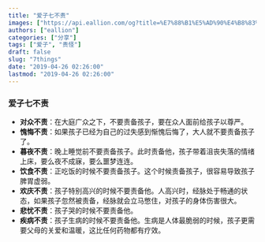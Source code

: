 ```yaml
---
title: "爱子七不责"
images: ["https://api.eallion.com/og?title=%E7%88%B1%E5%AD%90%E4%B8%83%E4%B8%8D%E8%B4%A3"]
authors: ["eallion"]
categories: ["分享"]
tags: ["爱子", "责怪"]
draft: false
slug: "7things"
date: "2019-04-26 02:26:00"
lastmod: "2019-04-26 02:26:00"
---
```


### 爱子七不责

- **对众不责**：在大庭广众之下，不要责备孩子，要在众人面前给孩子以尊严。
- **愧悔不责**：如果孩子已经为自己的过失感到惭愧后悔了，大人就不要责备孩子了。
- **暮夜不责**：晚上睡觉前不要责备孩子。此时责备他，孩子带着沮丧失落的情绪上床，要么夜不成寐，要么噩梦连连。
- **饮食不责**：正吃饭的时候不要责备孩子。这个时候责备孩子，很容易导致孩子脾胃虚弱。
- **欢庆不责**：孩子特别高兴的时候不要责备他。人高兴时，经脉处于畅通的状态，如果孩子忽然被责备，经脉就会立马憋住，对孩子的身体伤害很大。
- **悲忧不责**：孩子哭的时候不要责备他。
- **疾病不责**：孩子生病的时候不要责备他。生病是人体最脆弱的时候，孩子更需要父母的关爱和温暖，这比任何药物都有疗效。
